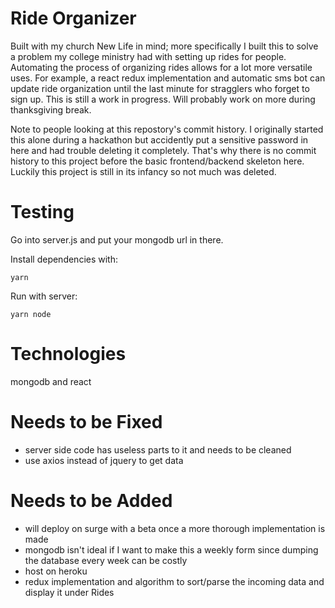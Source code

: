 # Ride Organizer
Built with my church New Life in mind; more specifically I built this to solve a problem my college ministry had with setting up rides for people. Automating the process of organizing rides allows for a lot more versatile uses. For example, a react redux implementation and automatic sms bot can update ride organization until the last minute for stragglers who forget to sign up. This is still a work in progress. Will probably work on more during thanksgiving break.

Note to people looking at this repostory's commit history. I originally started this alone during a hackathon but accidently put a sensitive password in here and had trouble deleting it completely. That's why there is no commit history to this project before the basic frontend/backend skeleton here. Luckily this project is still in its infancy so not much was deleted.

# Testing 
Go into server.js and put your mongodb url in there.

Install dependencies with:
```
yarn 
```

Run with server:
``` 
yarn node
```

# Technologies
mongodb and react

# Needs to be Fixed
* server side code has useless parts to it and needs to be cleaned
* use axios instead of jquery to get data

# Needs to be Added
* will deploy on surge with a beta once a more thorough implementation is made
* mongodb isn't ideal if I want to make this a weekly form since dumping the database every week can be costly
* host on heroku 
* redux implementation and algorithm to sort/parse the incoming data and display it under Rides 